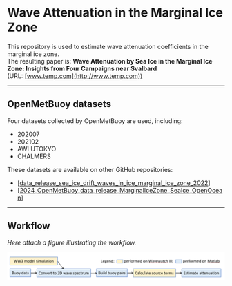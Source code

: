 # Wave Attenuation in the Marginal Ice Zone

This repository is used to estimate wave attenuation coefficients in the marginal ice zone.  
The resulting paper is: **Wave Attenuation by Sea Ice in the Marginal Ice Zone: Insights from Four Campaigns near Svalbard**  
(URL: [www.temp.com](http://www.temp.com))

---

## OpenMetBuoy datasets

Four datasets collected by OpenMetBuoy are used, including:  
- 202007  
- 202102  
- AWI UTOKYO  
- CHALMERS  

These datasets are available on other GitHub repositories:  
- [[data_release_sea_ice_drift_waves_in_ice_marginal_ice_zone_2022](https://github.com/jerabaul29/data_release_sea_ice_drift_waves_in_ice_marginal_ice_zone_2022)]  
- [[2024_OpenMetBuoy_data_release_MarginalIceZone_SeaIce_OpenOcean](https://github.com/jerabaul29/2024_OpenMetBuoy_data_release_MarginalIceZone_SeaIce_OpenOcean)]



---

## Workflow

*Here attach a figure illustrating the workflow.*

![Workflow Diagram](workflow.png "Workflow Diagram")
